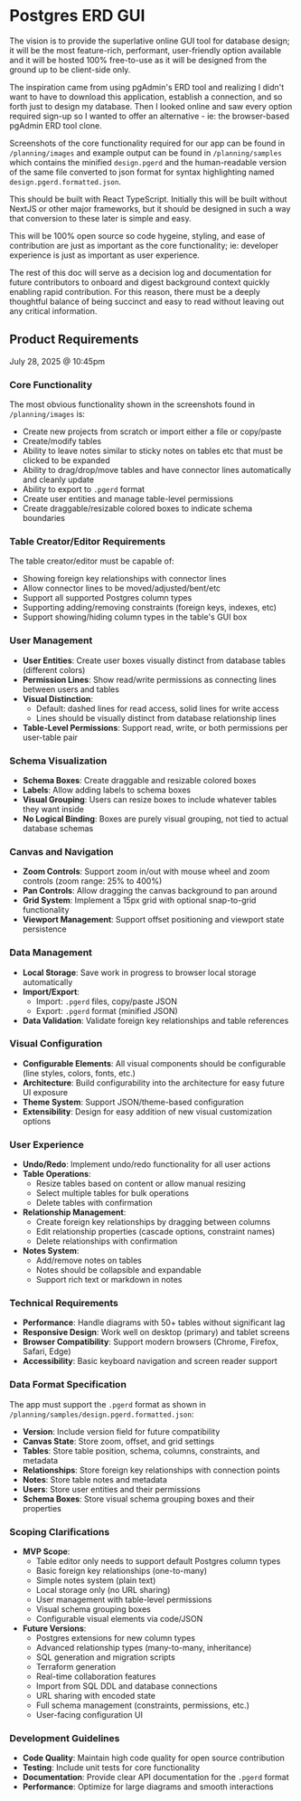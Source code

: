 # Postgres ERD GUI

The vision is to provide the superlative online GUI tool for database design; it will be the most feature-rich, performant, user-friendly option available and it will be hosted 100% free-to-use as it will be designed from the ground up to be client-side only.

The inspiration came from using pgAdmin's ERD tool and realizing I didn't want to have to download this application, establish a connection, and so forth just to design my database. Then I looked online and saw every option required sign-up so I wanted to offer an alternative - ie: the browser-based pgAdmin ERD tool clone.

Screenshots of the core functionality required for our app can be found in `/planning/images` and example output can be found in `/planning/samples` which contains the minified `design.pgerd` and the human-readable version of the same file converted to json format for syntax highlighting named `design.pgerd.formatted.json`.

This should be built with React TypeScript. Initially this will be built without NextJS or other major frameworks, but it should be designed in such a way that conversion to these later is simple and easy.

This will be 100% open source so code hygeine, styling, and ease of contribution are just as important as the core functionality; ie: developer experience is just as important as user experience.

The rest of this doc will serve as a decision log and documentation for future contributors to onboard and digest background context quickly enabling rapid contribution. For this reason, there must be a deeply thoughtful balance of being succinct and easy to read without leaving out any critical information.

## Product Requirements

July 28, 2025 @ 10:45pm

### Core Functionality

The most obvious functionality shown in the screenshots found in `/planning/images` is:
- Create new projects from scratch or import either a file or copy/paste
- Create/modify tables
- Ability to leave notes similar to sticky notes on tables etc that must be clicked to be expanded
- Ability to drag/drop/move tables and have connector lines automatically and cleanly update
- Ability to export to `.pgerd` format
- Create user entities and manage table-level permissions
- Create draggable/resizable colored boxes to indicate schema boundaries

### Table Creator/Editor Requirements

The table creator/editor must be capable of:
- Showing foreign key relationships with connector lines
- Allow connector lines to be moved/adjusted/bent/etc
- Support all supported Postgres column types
- Supporting adding/removing constraints (foreign keys, indexes, etc)
- Support showing/hiding column types in the table's GUI box

### User Management

- **User Entities**: Create user boxes visually distinct from database tables (different colors)
- **Permission Lines**: Show read/write permissions as connecting lines between users and tables
- **Visual Distinction**: 
  - Default: dashed lines for read access, solid lines for write access
  - Lines should be visually distinct from database relationship lines
- **Table-Level Permissions**: Support read, write, or both permissions per user-table pair

### Schema Visualization

- **Schema Boxes**: Create draggable and resizable colored boxes
- **Labels**: Allow adding labels to schema boxes
- **Visual Grouping**: Users can resize boxes to include whatever tables they want inside
- **No Logical Binding**: Boxes are purely visual grouping, not tied to actual database schemas

### Canvas and Navigation

- **Zoom Controls**: Support zoom in/out with mouse wheel and zoom controls (zoom range: 25% to 400%)
- **Pan Controls**: Allow dragging the canvas background to pan around
- **Grid System**: Implement a 15px grid with optional snap-to-grid functionality
- **Viewport Management**: Support offset positioning and viewport state persistence

### Data Management

- **Local Storage**: Save work in progress to browser local storage automatically
- **Import/Export**: 
  - Import: `.pgerd` files, copy/paste JSON
  - Export: `.pgerd` format (minified JSON)
- **Data Validation**: Validate foreign key relationships and table references

### Visual Configuration

- **Configurable Elements**: All visual components should be configurable (line styles, colors, fonts, etc.)
- **Architecture**: Build configurability into the architecture for easy future UI exposure
- **Theme System**: Support JSON/theme-based configuration
- **Extensibility**: Design for easy addition of new visual customization options

### User Experience

- **Undo/Redo**: Implement undo/redo functionality for all user actions
- **Table Operations**: 
  - Resize tables based on content or allow manual resizing
  - Select multiple tables for bulk operations
  - Delete tables with confirmation
- **Relationship Management**:
  - Create foreign key relationships by dragging between columns
  - Edit relationship properties (cascade options, constraint names)
  - Delete relationships with confirmation
- **Notes System**: 
  - Add/remove notes on tables
  - Notes should be collapsible and expandable
  - Support rich text or markdown in notes

### Technical Requirements

- **Performance**: Handle diagrams with 50+ tables without significant lag
- **Responsive Design**: Work well on desktop (primary) and tablet screens
- **Browser Compatibility**: Support modern browsers (Chrome, Firefox, Safari, Edge)
- **Accessibility**: Basic keyboard navigation and screen reader support

### Data Format Specification

The app must support the `.pgerd` format as shown in `/planning/samples/design.pgerd.formatted.json`:
- **Version**: Include version field for future compatibility
- **Canvas State**: Store zoom, offset, and grid settings
- **Tables**: Store table position, schema, columns, constraints, and metadata
- **Relationships**: Store foreign key relationships with connection points
- **Notes**: Store table notes and metadata
- **Users**: Store user entities and their permissions
- **Schema Boxes**: Store visual schema grouping boxes and their properties

### Scoping Clarifications

- **MVP Scope**: 
  - Table editor only needs to support default Postgres column types
  - Basic foreign key relationships (one-to-many)
  - Simple notes system (plain text)
  - Local storage only (no URL sharing)
  - User management with table-level permissions
  - Visual schema grouping boxes
  - Configurable visual elements via code/JSON
- **Future Versions**: 
  - Postgres extensions for new column types
  - Advanced relationship types (many-to-many, inheritance)
  - SQL generation and migration scripts
  - Terraform generation
  - Real-time collaboration features
  - Import from SQL DDL and database connections
  - URL sharing with encoded state
  - Full schema management (constraints, permissions, etc.)
  - User-facing configuration UI

### Development Guidelines

- **Code Quality**: Maintain high code quality for open source contribution
- **Testing**: Include unit tests for core functionality
- **Documentation**: Provide clear API documentation for the `.pgerd` format
- **Performance**: Optimize for large diagrams and smooth interactions
